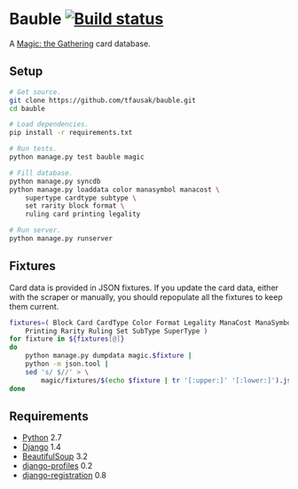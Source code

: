 # Bauble [![Build status][]][Travis CI]

A [Magic: the Gathering][] card database.

## Setup

```sh
# Get source.
git clone https://github.com/tfausak/bauble.git
cd bauble

# Load dependencies.
pip install -r requirements.txt

# Run tests.
python manage.py test bauble magic

# Fill database.
python manage.py syncdb
python manage.py loaddata color manasymbol manacost \
    supertype cardtype subtype \
    set rarity block format \
    ruling card printing legality

# Run server.
python manage.py runserver
```

## Fixtures

Card data is provided in JSON fixtures. If you update the card data,
either with the scraper or manually, you should repopulate all the
fixtures to keep them current.

```sh
fixtures=( Block Card CardType Color Format Legality ManaCost ManaSymbol
    Printing Rarity Ruling Set SubType SuperType )
for fixture in ${fixtures[@]}
do
    python manage.py dumpdata magic.$fixture |
    python -m json.tool |
    sed 's/ $//' > \
        magic/fixtures/$(echo $fixture | tr '[:upper:]' '[:lower:]').json
done
```

## Requirements

-   [Python][] 2.7
-   [Django][] 1.4
-   [BeautifulSoup][] 3.2
-   [django-profiles][] 0.2
-   [django-registration][] 0.8

[build status]: <https://secure.travis-ci.org/tfausak/bauble.png> "Travis CI build status"
[travis ci]: <http://travis-ci.org/tfausak/bauble> "Travis CI"
[magic: the gathering]: <http://wizards.com/magic> "Magic: the Gathering"
[python]: <http://python.org/> "Python"
[django]: <https://www.djangoproject.com/> "Django"
[beautifulsoup]: <http://www.crummy.com/software/BeautifulSoup> "BeautifulSoup"
[django-profiles]: <https://bitbucket.org/ubernostrum/django-profiles> "django-profiles"
[django-registration]: <https://bitbucket.org/ubernostrum/django-registration> "django-registration"
